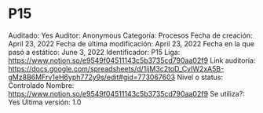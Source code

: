# P15

Auditado: Yes
Auditor: Anonymous
Categoría: Procesos
Fecha de creación: April 23, 2022
Fecha de última modificación: April 23, 2022
Fecha en la que pasó a estático: June 3, 2022
Identificador: P15
Liga: https://www.notion.so/e9549f04511143c5b3735cd790aa02f9 
Link auditoría: https://docs.google.com/spreadsheets/d/1ijM3c2toD_CvIW2xA5B-gMz8B6MFrv1eH6yph772y9s/edit#gid=773067603
Nivel o status: Controlado
Nombre: https://www.notion.so/e9549f04511143c5b3735cd790aa02f9 
Se utiliza?: Yes
Última versión: 1.0